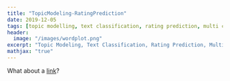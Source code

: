 ```yaml
---
title: "TopicModeling-RatingPrediction"
date: 2019-12-05
tags: [topic modelling, text classification, rating prediction, multi class]
header:
  image: "/images/wordplot.png"
excerpt: "Topic Modeling, Text Classification, Rating Prediction, Multi Class"
mathjax: "true"
---
```




What about a [link](https://github.com/AbiramiKannappan/TopicModelling-RatingPrediction)?


